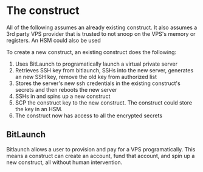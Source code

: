 # The construct

All of the following assumes an already existing construct. It also assumes a 3rd party VPS provider that is trusted to not snoop on the VPS's memory or registers. An HSM could also be used

To create a new construct, an existing construct does the following:
1. Uses BitLaunch to programatically launch a virtual private server
2. Retrieves SSH key from bitlaunch, SSHs into the new server, generates an new SSH key, remove the old key from authorized list
3. Stores the server's new ssh credentials in the existing construct's secrets and then reboots the new server
4. SSHs in and spins up a new construct
5. SCP the construct key to the new construct. The construct could store the key in an HSM.
6. The construct now has access to all the encrypted secrets

## BitLaunch

Bitlaunch allows a user to provision and pay for a VPS programatically. This means a construct can create an account, fund that account, and spin up a new construct, all without human intervention.
